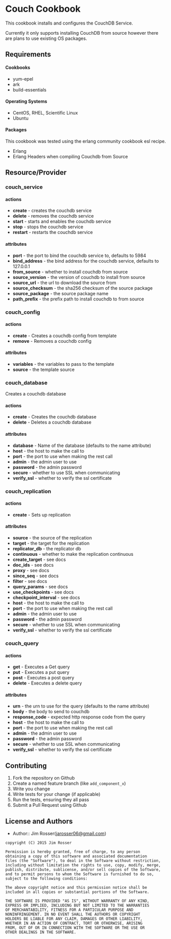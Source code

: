 Couch Cookbook
==============
This cookbook installs and configures the CouchDB Service.

Currently it only supports installing CouchDB from source however
there are plans to use existing OS packages.

Requirements
------------
#### Cookbooks
- yum-epel
- ark
- build-essentials

#### Operating Systems
- CentOS, RHEL, Scientific Linux
- Ubuntu

#### Packages
This cookbook was tested using the erlang community cookbook
esl recipe.

- Erlang
- Erlang Headers when compiling Couchdb from Source

Resource/Provider
-----------------

### couch_service

#### actions

- **create** - creates the couchdb service
- **delete** - removes the couchdb service
- **start** - starts and enables the couchdb service
- **stop** - stops the couchdb service
- **restart** - restarts the couchdb service

#### attributes

- **port** - the port to bind the couchdb service to, defaults to 5984
- **bind_address** - the bind address for the couchdb service, defaults to 127.0.0.1
- **from_source** - whether to install couchdb from source
- **source_version** - the version of couchdb to install from source
- **source_url** - the url to download the source from
- **source_checksum** - the sha256 checksum of the source package
- **source_package** - the source package name
- **path_prefix** - the prefix path to install couchdb to from source

### couch_config

#### actions

- **create** - Creates a couchdb config from template
- **remove** - Removes a couchdb config

#### attributes

- **variables** - the variables to pass to the template
- **source** - the template source

### couch_database
Creates a couchdb database

#### actions

- **create** - Creates the couchdb database
- **delete** - Deletes a couchdb database

#### attributes

- **database** - Name of the database (defaults to the name attribute)
- **host** - the host to make the call to
- **port** - the port to use when making the rest call
- **admin** - the admin user to use
- **password** - the admin password
- **secure** - whether to use SSL when communicating
- **verify_ssl** - whether to verify the ssl certificate

### couch_replication

#### actions

- **create** - Sets up replication

#### attributes

- **source** - the source of the replication
- **target** -  the target for the replication
- **replicator_db** - the replicator db
- **continuous** - whether to make the replication continuous
- **create_target** - see docs
- **doc_ids** - see docs
- **proxy** - see docs
- **since_seq** - see docs
- **filter** - see docs
- **query_params** - see docs
- **use_checkpoints** - see docs
- **checkpoint_interval** - see docs
- **host** - the host to make the call to
- **port** - the port to use when making the rest call
- **admin** - the admin user to use
- **password** - the admin password
- **secure** - whether to use SSL when communicating
- **verify_ssl** - whether to verify the ssl certificate

### couch_query

#### actions

- **get** - Executes a Get query
- **put** - Executes a put query
- **post** - Executes a post query
- **delete** - Executes a delete query

#### attributes

- **urn** - the urn to use for the query (defaults to the name attribute)
- **body** - the body to send to couchdb
- **response_code** - expected http response code from the query
- **host** - the host to make the call to
- **port** - the port to use when making the rest call
- **admin** - the admin user to use
- **password** - the admin password
- **secure** - whether to use SSL when communicating
- **verify_ssl** - whether to verify the ssl certificate

Contributing
------------
1. Fork the repository on Github
2. Create a named feature branch (like `add_component_x`)
3. Write you change
4. Write tests for your change (if applicable)
5. Run the tests, ensuring they all pass
6. Submit a Pull Request using Github

License and Authors
-------------------
- Author:: Jim Rosser(jarosser06@gmail.com)

```text
copyright (C) 2015 Jim Rosser

Permission is hereby granted, free of charge, to any person
obtaining a copy of this software and associated documentation
files (the "Software"), to deal in the Software without restriction,
including without limitation the rights to use, copy, modify, merge,
publish, distribute, sublicense, and/or sell copies of the Software,
and to permit persons to whom the Software is furnished to do so,
subject to the following conditions:

The above copyright notice and this permission notice shall be
included in all copies or substantial portions of the Software.

THE SOFTWARE IS PROVIDED "AS IS", WITHOUT WARRANTY OF ANY KIND,
EXPRESS OR IMPLIED, INCLUDING BUT NOT LIMITED TO THE WARRANTIES
OF MERCHANTABILITY, FITNESS FOR A PARTICULAR PURPOSE AND
NONINFRINGEMENT. IN NO EVENT SHALL THE AUTHORS OR COPYRIGHT
HOLDERS BE LIABLE FOR ANY CLAIM, DAMAGES OR OTHER LIABILITY,
WHETHER IN AN ACTION OF CONTRACT, TORT OR OTHERWISE, ARISING
FROM, OUT OF OR IN CONNECTION WITH THE SOFTWARE OR THE USE OR
OTHER DEALINGS IN THE SOFTWARE.
```
